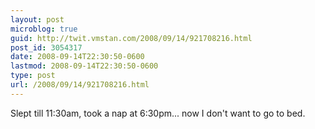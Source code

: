 ```yaml
---
layout: post
microblog: true
guid: http://twit.vmstan.com/2008/09/14/921708216.html
post_id: 3054317
date: 2008-09-14T22:30:50-0600
lastmod: 2008-09-14T22:30:50-0600
type: post
url: /2008/09/14/921708216.html
---
```

Slept till 11:30am, took a nap at 6:30pm... now I don't want to go to bed.
